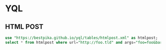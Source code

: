# YQL
## HTML POST
```SQL
use "https://bestpika.github.io/yql/tables/htmlpost.xml" as htmlpost;
select * from htmlpost where url="http://foo.tld" and args="foo=foo&bar=bar" and xpath="//body";
```
